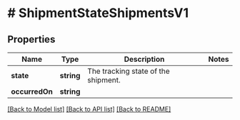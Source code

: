 # # ShipmentStateShipmentsV1

## Properties

Name | Type | Description | Notes
------------ | ------------- | ------------- | -------------
**state** | **string** | The tracking state of the shipment. |
**occurredOn** | **string** |  |

[[Back to Model list]](../../README.md#models) [[Back to API list]](../../README.md#endpoints) [[Back to README]](../../README.md)
